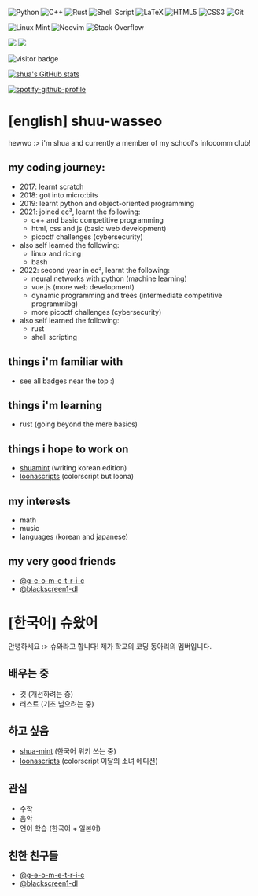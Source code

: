 ![Python](https://img.shields.io/badge/python-3670A0?style=for-the-badge&logo=python&logoColor=ffdd54)
![C++](https://img.shields.io/badge/c++-%2300599C.svg?style=for-the-badge&logo=c%2B%2B&logoColor=white)
![Rust](https://img.shields.io/badge/rust-%23000000.svg?style=for-the-badge&logo=rust&logoColor=white)
![Shell Script](https://img.shields.io/badge/shell_script-%23121011.svg?style=for-the-badge&logo=gnu-bash&logoColor=white)
![LaTeX](https://img.shields.io/badge/latex-%23008080.svg?style=for-the-badge&logo=latex&logoColor=white)
![HTML5](https://img.shields.io/badge/html5-%23E34F26.svg?style=for-the-badge&logo=html5&logoColor=white)
![CSS3](https://img.shields.io/badge/css3-%231572B6.svg?style=for-the-badge&logo=css3&logoColor=white)
![Git](https://img.shields.io/badge/git-%23F05033.svg?style=for-the-badge&logo=git&logoColor=white)

![Linux Mint](https://img.shields.io/badge/Linux%20Mint-87CF3E?style=for-the-badge&logo=Linux%20Mint&logoColor=white)
![Neovim](https://img.shields.io/badge/NeoVim-%2357A143.svg?&style=for-the-badge&logo=neovim&logoColor=white)
![Stack Overflow](https://img.shields.io/badge/-Stackoverflow-FE7A16?style=for-the-badge&logo=stack-overflow&logoColor=white)

![](https://dcbadge.vercel.app/api/shield/876607304236163102)
[![](https://dcbadge.vercel.app/api/server/DxUyrWjuxb)](https://discord.gg/DxUyrWjuxb)

![visitor badge](https://visitor-badge.glitch.me/badge?page_id=shuu-wasseo.visitor-badge&left_text=MyPageVisitors)

[![shua's GitHub stats](https://github-readme-stats.vercel.app/api?username=shuu-wasseo&show_icons=true&theme=tokyonights)](https://github.com/anuraghazra/github-readme-stats)

[![spotify-github-profile](https://spotify-github-profile.vercel.app/api/view?uid=237qyl7a5nbwq5il7f8g0r0iu&cover_image=true&theme=default)](https://github.com/kittinan/spotify-github-profile)

# [english] shuu-wasseo
hewwo :> i'm shua and currently a member of my school's infocomm club!

## my coding journey:
- 2017: learnt scratch
- 2018: got into micro:bits
- 2019: learnt python and object-oriented programming
- 2021: joined ec³, learnt the following:
    - c++ and basic competitive programming
    - html, css and js (basic web development)
    - picoctf challenges (cybersecurity)
- also self learned the following:
    - linux and ricing
    - bash
- 2022: second year in ec³, learnt the following:
  - neural networks with python (machine learning)
  - vue.js (more web development)
  - dynamic programming and trees (intermediate competitive programmibg)
  - more picoctf challenges (cybersecurity)
- also self learned the following:
  - rust 
  - shell scripting

## things i'm familiar with
- see all badges near the top :)

## things i'm learning
- rust (going beyond the mere basics)

## things i hope to work on
- [shuamint](https://github.com/shuu-wasseo/shuamint) (writing korean edition)
- [loonascripts](https://github.com/shuu-wasseo/loonascripts) (colorscript but loona)

## my interests
- math
- music
- languages (korean and japanese)

## my very good friends
- [@g-e-o-m-e-t-r-i-c](https://github.com/g-e-o-m-e-t-r-i-c)
- [@blackscreen1-dl](https://github.com/blackscreen1-dl)


# [한국어] 슈왔어
안녕하세요 :> 슈와라고 합니다! 제가 학교의 코딩 동아리의 멤버입니다.

## 배우는 중
- 깃 (개선하려는 중)
- 러스트 (기초 넘으려는 중)

## 하고 싶음
- [shua-mint](https://github.com/shuu-wasseo/shuamint) (한국어 위키 쓰는 중)
- [loonascripts](https://github.com/shuu-wasseo/loonascripts) (colorscript 이달의 소녀 에디션)

## 관심
- 수학
- 음악
- 언어 학습 (한국어 + 일본어)

## 친한 친구들
- [@g-e-o-m-e-t-r-i-c](https://github.com/g-e-o-m-e-t-r-i-c)
- [@blackscreen1-dl](https://github.com/blackscreen1-dl)
